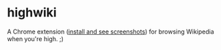 highwiki
========

A Chrome extension ([install and see screenshots](https://chrome.google.com/webstore/detail/high-wiki/cjfkkhpnjkcacnfojagblbmenjjbhedi)) for browsing Wikipedia when you're high. ;)
